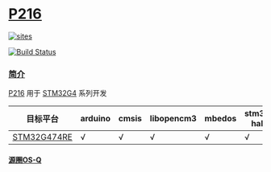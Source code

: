 ﻿# [P216](https://github.com/OS-Q/P216)

[![sites](http://182.61.61.133/link/resources/OSQ.png)](http://www.OS-Q.com)

[![Build Status](https://github.com/OS-Q/P216/workflows/CI/badge.svg)](https://github.com/OS-Q/P216/actions/workflows/CI.yml)

### [简介](https://github.com/OS-Q/P216/wiki)

[P216](https://github.com/OS-Q/P216) 用于 [STM32G4](https://www.st.com/zh/microcontrollers-microprocessors/stm32g4-series.html) 系列开发

| 目标平台 | arduino | cmsis | libopencm3 | mbedos | stm32 hal | zephyr |
| ------- | ------- | ------ | --------- | --------- | ---------- | ---------- |
| [STM32G474RE](https://github.com/SoCXin/STM32G474RE) | √  | √  |  √ | √   |   √ |  √  |

#### [源圈OS-Q](http://www.OS-Q.com)

